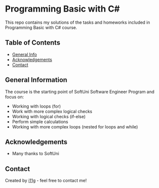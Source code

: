 # Programming Basic with C#
This repo contains my solutions of the tasks and homeworks included in Programming Basic with C# course. 

## Table of Contents
* [General Info](#general-information)
* [Acknowledgements](#acknowledgements)
* [Contact](#contact)

## General Information
The course is the starting point of SoftUni Software Engineer Program and focus on:
- Working with loops (for)
- Work with more complex logical checks
- Working with logical checks (if-else)
- Perform simple calculations
- Working with more complex loops (nested for loops and while)

## Acknowledgements

- Many thanks to SoftUni

## Contact
Created by [i11g](https://i11g.githug.io) - feel free to contact me!

